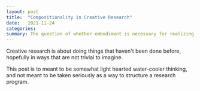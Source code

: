 ```yaml
---
layout: post
title:  "Compositionality in Creative Research"
date:   2021-11-24
categories:
summary: The question of whether embodiment is necessary for realizing AGI can be understood as a debate between lossy and lossless compression.
---
```


Creative research is about doing things that haven't been done before, hopefully in ways that are not trivial to imagine.



This post is to meant to be somewhat light hearted water-cooler thinking, and not meant to be taken seriously as a way to structure a research program.